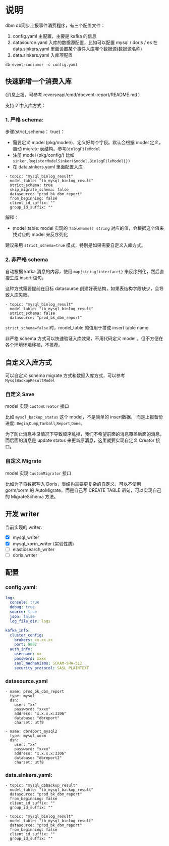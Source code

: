 # 说明

dbm db同步上报事件消费程序，有三个配置文件：
1. config.yaml
  主配置，主要是 kafka 的信息
2. datasource.yaml
  入库的数据源配置，比如可以配置 mysql / doris / es
  在 data.sinkers.yaml 里面设置某个事件入库哪个数据源(数据源名称)
3. data.sinkers.yaml
  入库项配置

```shell
db-event-consumer -c config.yaml
```

## 快速新增一个消费入库
(消息上报，可参考 reverseapi/cmd/dbevent-report/README.md )

支持 2 中入库方式：
### 1. 严格 schema:
步骤(strict_schema： true)：
- 需要定义 model (pkg/model/)，定义好每个字段。默认会根据 model 定义，自动 migrate 表结构。参考`BinlogFileModel`
- 注册 model (pkg/config/)
  比如 `sinker.RegisterModelSinker(&model.BinlogFileModel{})`
- 在 data.sinkers.yaml 里面配置入库
```
- topic: "mysql_binlog_result"
  model_table: "tb_mysql_binlog_result"
  strict_schema: true
  skip_migrate_schema: false
  datasource: "prod_bk_dbm_report"
  from_beginning: false
  client_id_suffix: ""
  group_id_suffix: ""
```

解释：
- model_table: model 实现的 `TableName() string` 对应的值，会根据这个值来找对应的 model 来反序列化

建议采用 `strict_schema=true` 模式，特别是如果需要自定义入库方式。

### 2. 非严格 schema
自动根据 kafka 消息的内容，使用 `map[string]interface{}` 来反序列化，然后直接生成 insert 语句。

这种方式需要提前在目标 datasource 创建好表结构，如果表结构字段缺少，会导致入库失败。

```
- topic: "mysql_binlog_result"
  model_table: "tb_mysql_binlog_result"
  strict_schema: false
  datasource: "prod_bk_dbm_report"
```
`strict_schema=false` 时，model_table 的值用于拼成 insert table name.

非严格 schema 方式可以快速验证入库效果，不用代码定义 model 。但不方便在各个环境环境移植，不推荐。

## 自定义入库方式
可以自定义 schema migrate 方式和数据入库方式，可以参考 `MysqlBackupResultModel`
### 自定义 Save
model 实现 `CustomCreator` 接口

比如 `mysql_backup_status` 这个 model，不是简单的 insert数据， 而是上报备份进度: `Begin`,`Dump`,`Tarball`,`Report`,`Done`。 

为了防止消息补录情况下导致顺序乱掉，我们不希望前面的消息覆盖后面的消息，而后面的消息是 update status 来更新原消息，这里就要实现自定义 Creator 接口。

### 自定义 Migrate
model 实现 `CustomMigrator` 接口

比如为了将数据写入 Doris，表结构需要更复杂的自定义，可以不使用 gorm/xorm 的 AutoMigrate，而是自己写 CREATE TABLE 语句，可以实现自己的 MigrateSchema 方法。

## 开发 writer
当前实现的 writer:
- [x] mysql_writer  
- [x] mysql_xorm_writer (实验性质)
- [ ] elasticsearch_writer  
- [ ] doris_writer  

## 配置

### config.yaml:
```yaml
log:
  console: true
  debug: true
  source: true
  json: false
  log_file_dir: logs

kafka_info:
  cluster_config:
    brokers: xx.xx.xx
    port: 9092
  auth_info:
    username: xx
    password: xxxx
    sasl_mechanisms: SCRAM-SHA-512
    security_protocol: SASL_PLAINTEXT
```

### datasource.yaml
```
- name: prod_bk_dbm_report
  type: mysql
  dsn:
    user: "xx"
    password: "xxxx"
    address: "x.x.x.x:3306"
    database: "dbreport"
    charset: utf8

- name: dbreport_mysql2
  type: mysql_xorm
  dsn:
    user: "xx"
    password: "xxxx"
    address: "x.x.x.x:3306"
    database: "dbreport2"
    charset: utf8
```

### data.sinkers.yaml:
```
- topic: "mysql_dbbackup_result"
  model_table: "tb_mysql_backup_result"
  datasource: "prod_bk_dbm_report"
  from_beginning: false
  client_id_suffix: ""
  group_id_suffix: ""

- topic: "mysql_binlog_result"
  model_table: "tb_mysql_binlog_result"
  datasource: "prod_bk_dbm_report"
  from_beginning: false
  client_id_suffix: ""
  group_id_suffix: ""
```